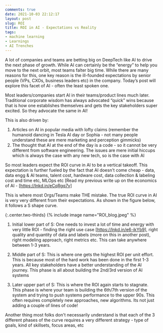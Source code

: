 ```yaml
---
comments: true
date: 2021-10-03 22:12:17
layout: post
slug: ROI
title: ROI in AI - Expectations vs Reality
tags:
- machine learning
- Learnings
- AI Trenches
---
```


A lot of companies and teams are betting big on DeepTech like AI to drive the next phase of growth. While AI can certainly be the “energy” to help you move to the next orbit, most teams falter big time. While there are many reasons for this, one key reason is the ill-founded expectations by senior people (VPs, CXOs, business leaders etc) in the company. Today’s post will explore this facet of AI - often the least spoken one. 

Most leaders/companies start AI in their teams/product lines much later. Traditional corporate wisdom has always advocated “quick” wins because that is how one establishes themselves and gets the key stakeholders super excited. So they advocate the same in AI!

This is also driven by: 
1) Articles on AI in popular media with lofty claims (remember the humanoid dancing in Tesla AI day or Sophia - not many people understand these are mere marketing and perception gimmicks)
2) The thought that AI at the end of the day is a code - so it cannot be very different from software engineering. The issues are mere initial hiccups which is always the case with any new tech, so is the case with AI

So most leaders expect the ROI curve in AI to be a vertical takeoff. This expectation is further fueled by the fact that AI doesn't come cheap - data, data engg & AI teams, talent cost, hardware cost, data collection & labeling cost and time etc, MLOps etc [Read my previous write up on the economics of AI - [https://lnkd.in/eCqRgq7v]

This is where most Orgs/Teams make THE mistake. The true ROI curve in AI is very very different from their expectations. As shown in the figure below, it follows a S shape curve. 


{:.center.two-thirds}
{% include image name="ROI_blog.jpeg" %} 

1) Initial lower part of S: One needs to invest a lot of time and energy with very little ROI - finding the right use case [https://lnkd.in/e6-ikYb9], right quality and quantity of data and labels (more on this in another post), right modeling approach, right metrics etc. This can take anywhere between 1-3 years. 

2) Middle part of S: This is where one gets the highest ROI per unit effort. This is because most of the hard work has been done in the first 1-3 years. All key stakeholders have a better understanding of the AI journey. This phase is all  about building the 2nd/3rd version of AI systems 

3) Later upper part of S: This is where the ROI again starts to stagnate. This phase is where your team is building the 6th/7th version of the system and trying to push systems performance to the upper 90s. This often requires completely new approaches, new algorithms. Its not just adding a couple of lines of code!  

Another thing most folks don't necessarily understand is that each of the 3 different phases of the curve requires a very different strategy - type of goals, kind of skillsets, focus areas, etc